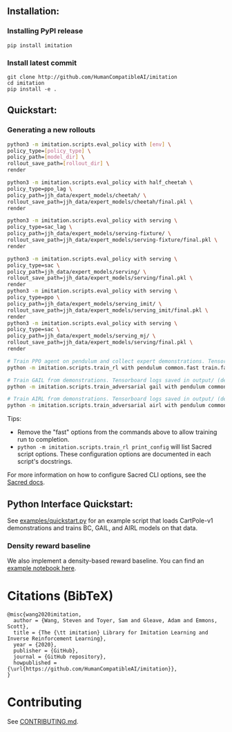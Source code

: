 ## Installation:

### Installing PyPI release

```
pip install imitation
```

### Install latest commit

```
git clone http://github.com/HumanCompatibleAI/imitation
cd imitation
pip install -e .
```
## Quickstart:

### Generating a new rollouts

```bash
python3 -m imitation.scripts.eval_policy with [env] \
policy_type=[policy_type] \
policy_path=[model_dir] \
rollout_save_path=[rollout_dir] \
render

python3 -m imitation.scripts.eval_policy with half_cheetah \
policy_type=ppo_lag \
policy_path=jjh_data/expert_models/cheetah/ \
rollout_save_path=jjh_data/expert_models/cheetah/final.pkl \
render

python3 -m imitation.scripts.eval_policy with serving \
policy_type=sac_lag \
policy_path=jjh_data/expert_models/serving-fixture/ \
rollout_save_path=jjh_data/expert_models/serving-fixture/final.pkl \
render

python3 -m imitation.scripts.eval_policy with serving \
policy_type=sac \
policy_path=jjh_data/expert_models/serving/ \
rollout_save_path=jjh_data/expert_models/serving/final.pkl \
render
python3 -m imitation.scripts.eval_policy with serving \
policy_type=ppo \
policy_path=jjh_data/expert_models/serving_imit/ \
rollout_save_path=jjh_data/expert_models/serving_imit/final.pkl \
render
python3 -m imitation.scripts.eval_policy with serving \
policy_type=sac \
policy_path=jjh_data/expert_models/serving_mj/ \
rollout_save_path=jjh_data/expert_models/serving/final.pkl \
render
```

```bash
# Train PPO agent on pendulum and collect expert demonstrations. Tensorboard logs saved in quickstart/rl/
python -m imitation.scripts.train_rl with pendulum common.fast train.fast rl.fast fast common.log_dir=quickstart/rl/

# Train GAIL from demonstrations. Tensorboard logs saved in output/ (default log directory).
python -m imitation.scripts.train_adversarial gail with pendulum common.fast demonstrations.fast train.fast rl.fast fast demonstrations.rollout_path=quickstart/rl/rollouts/final.pkl

# Train AIRL from demonstrations. Tensorboard logs saved in output/ (default log directory).
python -m imitation.scripts.train_adversarial airl with pendulum common.fast demonstrations.fast train.fast rl.fast fast demonstrations.rollout_path=quickstart/rl/rollouts/final.pkl
```
Tips:
  * Remove the "fast" options from the commands above to allow training run to completion.
  * `python -m imitation.scripts.train_rl print_config` will list Sacred script options. These configuration options are documented in each script's docstrings.

For more information on how to configure Sacred CLI options, see the [Sacred docs](https://sacred.readthedocs.io/en/stable/).


## Python Interface Quickstart:

See [examples/quickstart.py](examples/quickstart.py) for an example script that loads CartPole-v1 demonstrations and trains BC, GAIL, and AIRL models on that data.


### Density reward baseline

We also implement a density-based reward baseline. You can find an [example notebook here](examples/density_baseline_demo.ipynb).

# Citations (BibTeX)
```
@misc{wang2020imitation,
  author = {Wang, Steven and Toyer, Sam and Gleave, Adam and Emmons, Scott},
  title = {The {\tt imitation} Library for Imitation Learning and Inverse Reinforcement Learning},
  year = {2020},
  publisher = {GitHub},
  journal = {GitHub repository},
  howpublished = {\url{https://github.com/HumanCompatibleAI/imitation}},
}
```

# Contributing
See [CONTRIBUTING.md](CONTRIBUTING.md).
